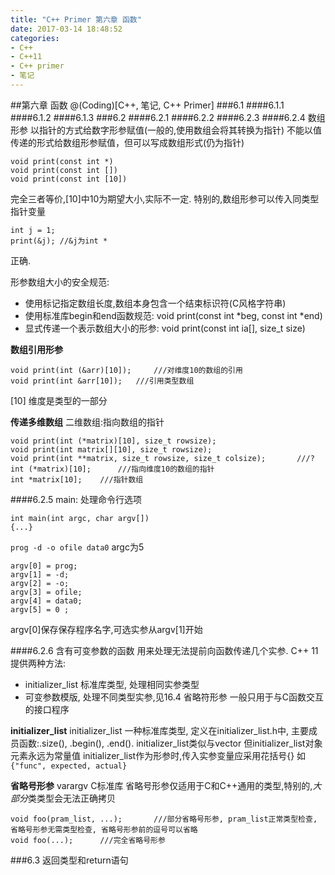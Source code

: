 ```yaml
---
title: "C++ Primer 第六章 函数"
date: 2017-03-14 18:48:52
categories:
- C++
- C++11
- C++ primer
- 笔记
---
```


##第六章 函数
@(Coding)[C++, 笔记, C++ Primer]
###6.1
####6.1.1
####6.1.2
####6.1.3
###6.2
####6.2.1
####6.2.2
####6.2.3
####6.2.4 数组形参
以指针的方式给数字形参赋值(一般的,使用数组会将其转换为指针)
不能以值传递的形式给数组形参赋值，但可以写成数组形式(仍为指针)
```
void print(const int *)
void print(const int [])
void print(const int [10])
```
完全三者等价,[10]中10为期望大小,实际不一定.
特别的,数组形参可以传入同类型指针变量
```
int j = 1;
print(&j); //&j为int *
```
正确.

形参数组大小的安全规范:
- 使用标记指定数组长度,数组本身包含一个结束标识符(C风格字符串)
- 使用标准库begin和end函数规范: void print(const int *beg, const int *end)
- 显式传递一个表示数组大小的形参: void print(const int ia[], size_t size)

**数组引用形参**
```
void print(int (&arr)[10]);		///对维度10的数组的引用
void print(int &arr[10]);	///引用类型数组
```
[10] 维度是类型的一部分

**传递多维数组**
二维数组:指向数组的指针
```
void print(int (*matrix)[10], size_t rowsize);
void print(int matrix[][10], size_t rowsize);
void print(int **matrix, size_t rowsize, size_t colsize);		///?
int (*matrix)[10];		///指向维度10的数组的指针
int *matrix[10];	///指针数组
```

####6.2.5 main: 处理命令行选项
```
int main(int argc, char argv[])
{...}
```
`prog -d -o ofile data0`
argc为5
```
argv[0] = prog;
argv[1] = -d;
argv[2] = -o;
argv[3] = ofile;
argv[4] = data0;
argv[5] = 0 ;
```
argv[0]保存保存程序名字,可选实参从argv[1]开始

####6.2.6 含有可变参数的函数
用来处理无法提前向函数传递几个实参.
C++ 11提供两种方法:
- initializer_list 标准库类型, 处理相同实参类型
- 可变参数模版, 处理不同类型实参,见16.4
省略符形参 一般只用于与C函数交互的接口程序

**initializer_list**
initializer_list 一种标准库类型, 定义在initializer_list.h中, 主要成员函数:.size(), .begin(), .end().
initializer_list类似与vector 但initializer_list对象元素永远为常量值
initializer_list作为形参时,传入实参变量应采用花括号{}
如`{"func", expected, actual}`

**省略号形参**
varargv C标准库
省略号形参仅适用于C和C++通用的类型,特别的,*大部分*类类型会无法正确拷贝
```
void foo(pram_list, ...);		///部分省略号形参, pram_list正常类型检查, 省略号形参无需类型检查, 省略号形参前的逗号可以省略
void foo(...);		///完全省略号形参
```

###6.3 返回类型和return语句


